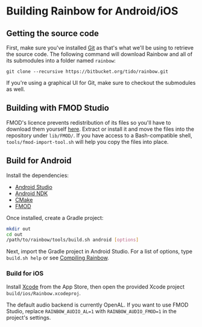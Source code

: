 # Building Rainbow for Android/iOS

## Getting the source code

First, make sure you've installed [Git](https://git-scm.com/downloads) as that's
what we'll be using to retrieve the source code. The following command will
download Rainbow and all of its submodules into a folder named `rainbow`:

`git clone --recursive https://bitbucket.org/tido/rainbow.git`

If you're using a graphical UI for Git, make sure to checkout the submodules as
well.

## Building with FMOD Studio

FMOD's licence prevents redistribution of its files so you'll have to download
them yourself [here](https://www.fmod.org/download/). Extract or install it and
move the files into the repository under `lib/FMOD/`. If you have access to a
Bash-compatible shell, `tools/fmod-import-tool.sh` will help you copy the files
into place.

## Build for Android

Install the dependencies:

* [Android Studio](https://developer.android.com/studio/)
* [Android NDK](https://developer.android.com/ndk/downloads/)
* [CMake](https://cmake.org/)
* [FMOD](https://www.fmod.org/)

Once installed, create a Gradle project:

```bash
mkdir out
cd out
/path/to/rainbow/tools/build.sh android [options]
```

Next, import the Gradle project in Android Studio. For a list of options, type
`build.sh help` or see [Compiling Rainbow](#compiling-rainbow).

### Build for iOS

Install [Xcode](https://itunes.apple.com/no/app/xcode/id497799835?mt=12) from
the App Store, then open the provided Xcode project
`build/ios/Rainbow.xcodeproj`.

The default audio backend is currently OpenAL. If you want to use FMOD Studio,
replace `RAINBOW_AUDIO_AL=1` with `RAINBOW_AUDIO_FMOD=1` in the project's
settings.
